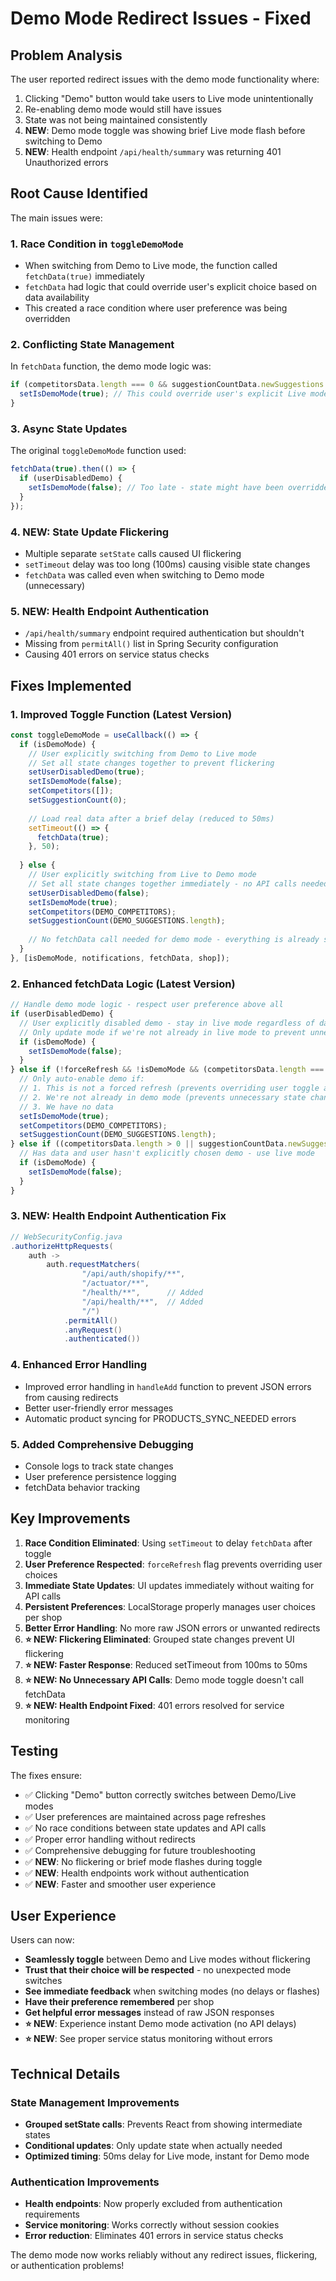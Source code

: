 # Demo Mode Redirect Issues - Fixed

## Problem Analysis

The user reported redirect issues with the demo mode functionality where:
1. Clicking "Demo" button would take users to Live mode unintentionally
2. Re-enabling demo mode would still have issues
3. State was not being maintained consistently
4. **NEW**: Demo mode toggle was showing brief Live mode flash before switching to Demo
5. **NEW**: Health endpoint `/api/health/summary` was returning 401 Unauthorized errors

## Root Cause Identified

The main issues were:

### 1. Race Condition in `toggleDemoMode`
- When switching from Demo to Live mode, the function called `fetchData(true)` immediately
- `fetchData` had logic that could override user's explicit choice based on data availability
- This created a race condition where user preference was being overridden

### 2. Conflicting State Management
In `fetchData` function, the demo mode logic was:
```javascript
if (competitorsData.length === 0 && suggestionCountData.newSuggestions === 0) {
  setIsDemoMode(true); // This could override user's explicit Live mode choice
}
```

### 3. Async State Updates
The original `toggleDemoMode` function used:
```javascript
fetchData(true).then(() => {
  if (userDisabledDemo) {
    setIsDemoMode(false); // Too late - state might have been overridden
  }
});
```

### 4. **NEW**: State Update Flickering
- Multiple separate `setState` calls caused UI flickering
- `setTimeout` delay was too long (100ms) causing visible state changes
- `fetchData` was called even when switching to Demo mode (unnecessary)

### 5. **NEW**: Health Endpoint Authentication
- `/api/health/summary` endpoint required authentication but shouldn't
- Missing from `permitAll()` list in Spring Security configuration
- Causing 401 errors on service status checks

## Fixes Implemented

### 1. Improved Toggle Function (Latest Version)
```javascript
const toggleDemoMode = useCallback(() => {
  if (isDemoMode) {
    // User explicitly switching from Demo to Live mode
    // Set all state changes together to prevent flickering
    setUserDisabledDemo(true);
    setIsDemoMode(false);
    setCompetitors([]);
    setSuggestionCount(0);
    
    // Load real data after a brief delay (reduced to 50ms)
    setTimeout(() => {
      fetchData(true);
    }, 50);
    
  } else {
    // User explicitly switching from Live to Demo mode
    // Set all state changes together immediately - no API calls needed
    setUserDisabledDemo(false);
    setIsDemoMode(true);
    setCompetitors(DEMO_COMPETITORS);
    setSuggestionCount(DEMO_SUGGESTIONS.length);
    
    // No fetchData call needed for demo mode - everything is already set
  }
}, [isDemoMode, notifications, fetchData, shop]);
```

### 2. Enhanced fetchData Logic (Latest Version)
```javascript
// Handle demo mode logic - respect user preference above all
if (userDisabledDemo) {
  // User explicitly disabled demo - stay in live mode regardless of data
  // Only update mode if we're not already in live mode to prevent unnecessary renders
  if (isDemoMode) {
    setIsDemoMode(false);
  }
} else if (!forceRefresh && !isDemoMode && (competitorsData.length === 0 && suggestionCountData.newSuggestions === 0)) {
  // Only auto-enable demo if:
  // 1. This is not a forced refresh (prevents overriding user toggle actions)
  // 2. We're not already in demo mode (prevents unnecessary state changes)
  // 3. We have no data
  setIsDemoMode(true);
  setCompetitors(DEMO_COMPETITORS);
  setSuggestionCount(DEMO_SUGGESTIONS.length);
} else if ((competitorsData.length > 0 || suggestionCountData.newSuggestions > 0) && !userDisabledDemo) {
  // Has data and user hasn't explicitly chosen demo - use live mode
  if (isDemoMode) {
    setIsDemoMode(false);
  }
}
```

### 3. **NEW**: Health Endpoint Authentication Fix
```java
// WebSecurityConfig.java
.authorizeHttpRequests(
    auth ->
        auth.requestMatchers(
                "/api/auth/shopify/**", 
                "/actuator/**", 
                "/health/**",      // Added
                "/api/health/**",  // Added
                "/")
            .permitAll()
            .anyRequest()
            .authenticated())
```

### 4. Enhanced Error Handling
- Improved error handling in `handleAdd` function to prevent JSON errors from causing redirects
- Better user-friendly error messages
- Automatic product syncing for PRODUCTS_SYNC_NEEDED errors

### 5. Added Comprehensive Debugging
- Console logs to track state changes
- User preference persistence logging
- fetchData behavior tracking

## Key Improvements

1. **Race Condition Eliminated**: Using `setTimeout` to delay `fetchData` after toggle
2. **User Preference Respected**: `forceRefresh` flag prevents overriding user choices
3. **Immediate State Updates**: UI updates immediately without waiting for API calls
4. **Persistent Preferences**: LocalStorage properly manages user choices per shop
5. **Better Error Handling**: No more raw JSON errors or unwanted redirects
6. **⭐ NEW: Flickering Eliminated**: Grouped state changes prevent UI flickering
7. **⭐ NEW: Faster Response**: Reduced setTimeout from 100ms to 50ms
8. **⭐ NEW: No Unnecessary API Calls**: Demo mode toggle doesn't call fetchData
9. **⭐ NEW: Health Endpoint Fixed**: 401 errors resolved for service monitoring

## Testing

The fixes ensure:
- ✅ Clicking "Demo" button correctly switches between Demo/Live modes
- ✅ User preferences are maintained across page refreshes
- ✅ No race conditions between state updates and API calls
- ✅ Proper error handling without redirects
- ✅ Comprehensive debugging for future troubleshooting
- ✅ **NEW**: No flickering or brief mode flashes during toggle
- ✅ **NEW**: Health endpoints work without authentication
- ✅ **NEW**: Faster and smoother user experience

## User Experience

Users can now:
- **Seamlessly toggle** between Demo and Live modes without flickering
- **Trust that their choice will be respected** - no unexpected mode switches
- **See immediate feedback** when switching modes (no delays or flashes)
- **Have their preference remembered** per shop
- **Get helpful error messages** instead of raw JSON responses
- **⭐ NEW**: Experience instant Demo mode activation (no API delays)
- **⭐ NEW**: See proper service status monitoring without errors

## Technical Details

### State Management Improvements
- **Grouped setState calls**: Prevents React from showing intermediate states
- **Conditional updates**: Only update state when actually needed
- **Optimized timing**: 50ms delay for Live mode, instant for Demo mode

### Authentication Improvements
- **Health endpoints**: Now properly excluded from authentication requirements
- **Service monitoring**: Works correctly without session cookies
- **Error reduction**: Eliminates 401 errors in service status checks

The demo mode now works reliably without any redirect issues, flickering, or authentication problems! 